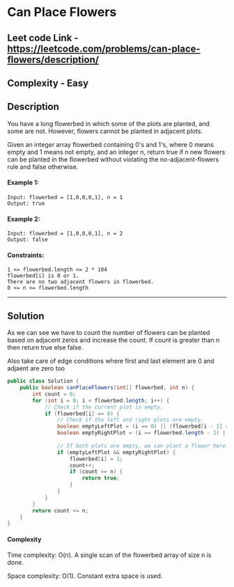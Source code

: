 # Can Place Flowers

## Leet code Link - https://leetcode.com/problems/can-place-flowers/description/

## Complexity - Easy

## Description
You have a long flowerbed in which some of the plots are planted, and some are not. However, flowers cannot be planted in adjacent plots.

Given an integer array flowerbed containing 0's and 1's, where 0 means empty and 1 means not empty, and an integer n, return true if n new flowers can be planted in the flowerbed without violating the no-adjacent-flowers rule and false otherwise.

 

#### Example 1:
```
Input: flowerbed = [1,0,0,0,1], n = 1
Output: true
```
#### Example 2:
```
Input: flowerbed = [1,0,0,0,1], n = 2
Output: false
 ```

#### Constraints:
```
1 <= flowerbed.length <= 2 * 104
flowerbed[i] is 0 or 1.
There are no two adjacent flowers in flowerbed.
0 <= n <= flowerbed.length
```

---

## Solution
As we can see we have to count the number of flowers can be planted based on adjacent zeros and increase the count. If count is greater than n then return true else false.

Also take care of edge conditions where first and last element are 0 and adjaent are zero too

```java
public class Solution {
    public boolean canPlaceFlowers(int[] flowerbed, int n) {
        int count = 0;
        for (int i = 0; i < flowerbed.length; i++) {
            // Check if the current plot is empty.
            if (flowerbed[i] == 0) {
                // Check if the left and right plots are empty.
                boolean emptyLeftPlot = (i == 0) || (flowerbed[i - 1] == 0);
                boolean emptyRightPlot = (i == flowerbed.length - 1) || (flowerbed[i + 1] == 0);
                
                // If both plots are empty, we can plant a flower here.
                if (emptyLeftPlot && emptyRightPlot) {
                    flowerbed[i] = 1;
                    count++;
                    if (count >= n) {
                        return true;
                    }
                }
            }
        }
        return count >= n;
    }
}
```
#### Complexity

Time complexity: O(n). A single scan of the flowerbed array of size n is done.

Space complexity: O(1). Constant extra space is used.
